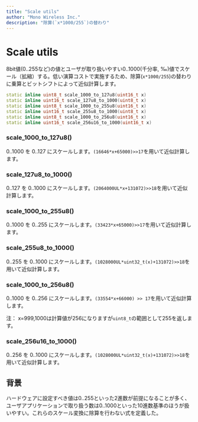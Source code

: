 ```yaml
---
title: "Scale utils"
author: "Mono Wireless Inc."
description: "除算(`x*1000/255`)の替わり"
---
```

# Scale utils

8bit値(0..255など)の値とユーザが取り扱いやすい0..1000(千分率, ‰)値でスケール（拡縮）する。低い演算コストで実施するため、除算(`x*1000/255`)の替わりに乗算とビットシフトによって近似計算します。

```cpp
static inline uint8_t scale_1000_to_127u8(uint16_t x)
static inline uint16_t scale_127u8_to_1000(uint8_t x)
static inline uint8_t scale_1000_to_255u8(uint16_t x)
static inline uint16_t scale_255u8_to_1000(uint8_t x)
static inline uint8_t scale_1000_to_256u8(uint16_t x)
static inline uint16_t scale_256u16_to_1000(uint16_t x)
```



### scale\_1000\_to\_127u8()

0..1000 を 0..127 にスケールします。`(16646*x+65000)>>17`を用いて近似計算します。

### scale\_127u8\_to\_1000()

0..127 を 0..1000 にスケールします。`(2064000UL*x+131072)>>18`を用いて近似計算します。

### scale\_1000\_to\_255u8()

0..1000 を 0..255 にスケールします。`(33423*x+65000)>>17`を用いて近似計算します。

### scale\_255u8\_to\_1000()

0..255 を 0..1000 にスケールします。`(1028000UL*uint32_t(x)+131072)>>18`を用いて近似計算します。

### scale\_1000\_to\_256u8()

0..1000 を 0..256 にスケールします。`(33554*x+66000) >> 17`を用いて近似計算します。

注： x=999,1000は計算値が256になりますが`uint8_t`の範囲として255を返します。

### scale\_256u16\_to\_1000()

0..256 を 0..1000 にスケールします。`(1028000UL*uint32_t(x)+131072)>>18`を用いて近似計算します。



## 背景

ハードウェアに設定すべき値は0..255といった2進数が前提になることが多く、ユーザアプリケーションで取り扱う数は0..1000といった10進数基準のほうが扱いやすい。これらのスケール変換に除算を行わない式を定義した。

